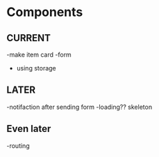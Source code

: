 # Components

## CURRENT

-make item card
-form

- using storage

## LATER

-notifaction after sending form
-loading?? skeleton

## Even later

-routing

